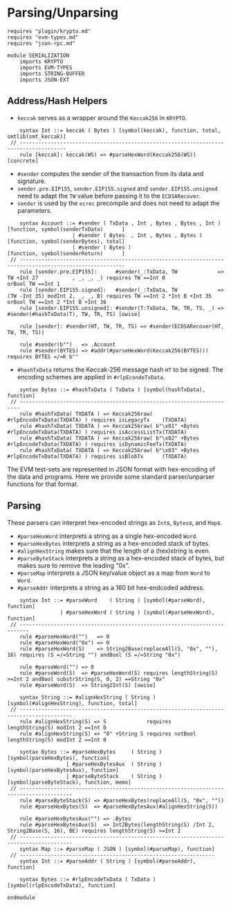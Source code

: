 Parsing/Unparsing
=================

```k
requires "plugin/krypto.md"
requires "evm-types.md"
requires "json-rpc.md"
```

```k
module SERIALIZATION
    imports KRYPTO
    imports EVM-TYPES
    imports STRING-BUFFER
    imports JSON-EXT
```

Address/Hash Helpers
--------------------

-   `keccak` serves as a wrapper around the `Keccak256` in `KRYPTO`.

```k
    syntax Int ::= keccak ( Bytes ) [symbol(keccak), function, total, smtlib(smt_keccak)]
 // -------------------------------------------------------------------------------------
    rule [keccak]: keccak(WS) => #parseHexWord(Keccak256(WS)) [concrete]
```


- `#sender` computes the sender of the transaction from its data and signature.
- `sender.pre.EIP155`, `sender.EIP155.signed` and `sender.EIP155.unsigned` need to adapt the `TW` value before passing it to the `ECDSARecover`.
- `sender` is used by the `ecrec` precompile and does not need to adapt the parameters.

```k
    syntax Account ::= #sender ( TxData , Int , Bytes , Bytes , Int ) [function, symbol(senderTxData)      ]
                     | #sender ( Bytes  , Int , Bytes , Bytes )       [function, symbol(senderBytes), total]
                     | #sender ( Bytes )                              [function, symbol(senderReturn)      ]
 // --------------------------------------------------------------------------------------------------------
    rule [sender.pre.EIP155]:      #sender(_:TxData, TW             => TW +Int 27           , _, _, _) requires TW ==Int 0                orBool TW ==Int 1
    rule [sender.EIP155.signed]:   #sender(_:TxData, TW             => (TW -Int 35) modInt 2, _, _, B) requires TW ==Int 2 *Int B +Int 35 orBool TW ==Int 2 *Int B +Int 36
    rule [sender.EIP155.unsigned]: #sender(T:TxData, TW, TR, TS, _) => #sender(#hashTxData(T), TW, TR, TS) [owise]

    rule [sender]: #sender(HT, TW, TR, TS) => #sender(ECDSARecover(HT, TW, TR, TS))

    rule #sender(b"")   => .Account
    rule #sender(BYTES) => #addr(#parseHexWord(Keccak256(BYTES))) requires BYTES =/=K b""
```


- `#hashTxData` returns the Keccak-256 message hash `HT` to be signed.
The encoding schemes are applied in `#rlpEcondeTxData`.

```k
    syntax Bytes ::= #hashTxData ( TxData ) [symbol(hashTxData), function]
 // ----------------------------------------------------------------------
    rule #hashTxData( TXDATA ) => Keccak256raw(                #rlpEncodeTxData(TXDATA) ) requires isLegacyTx    (TXDATA)
    rule #hashTxData( TXDATA ) => Keccak256raw( b"\x01" +Bytes #rlpEncodeTxData(TXDATA) ) requires isAccessListTx(TXDATA)
    rule #hashTxData( TXDATA ) => Keccak256raw( b"\x02" +Bytes #rlpEncodeTxData(TXDATA) ) requires isDynamicFeeTx(TXDATA)
    rule #hashTxData( TXDATA ) => Keccak256raw( b"\x03" +Bytes #rlpEncodeTxData(TXDATA) ) requires isBlobTx      (TXDATA)
``` 

The EVM test-sets are represented in JSON format with hex-encoding of the data and programs.
Here we provide some standard parser/unparser functions for that format.

Parsing
-------

These parsers can interpret hex-encoded strings as `Int`s, `Bytes`s, and `Map`s.

-   `#parseHexWord` interprets a string as a single hex-encoded `Word`.
-   `#parseHexBytes` interprets a string as a hex-encoded stack of bytes.
-   `#alignHexString` makes sure that the length of a (hex)string is even.
-   `#parseByteStack` interprets a string as a hex-encoded stack of bytes, but makes sure to remove the leading "0x".
-   `#parseMap` interprets a JSON key/value object as a map from `Word` to `Word`.
-   `#parseAddr` interprets a string as a 160 bit hex-endcoded address.

```k
    syntax Int ::= #parseWord    ( String ) [symbol(#parseWord), function]
                 | #parseHexWord ( String ) [symbol(#parseHexWord), function]
 // -------------------------------------------------------------------------
    rule #parseHexWord("")   => 0
    rule #parseHexWord("0x") => 0
    rule #parseHexWord(S)    => String2Base(replaceAll(S, "0x", ""), 16) requires (S =/=String "") andBool (S =/=String "0x")

    rule #parseWord("") => 0
    rule #parseWord(S)  => #parseHexWord(S) requires lengthString(S) >=Int 2 andBool substrString(S, 0, 2) ==String "0x"
    rule #parseWord(S)  => String2Int(S) [owise]

    syntax String ::= #alignHexString ( String ) [symbol(#alignHexString), function, total]
 // ---------------------------------------------------------------------------------------
    rule #alignHexString(S) => S             requires         lengthString(S) modInt 2 ==Int 0
    rule #alignHexString(S) => "0" +String S requires notBool lengthString(S) modInt 2 ==Int 0

    syntax Bytes ::= #parseHexBytes     ( String ) [symbol(parseHexBytes), function]
                   | #parseHexBytesAux  ( String ) [symbol(parseHexBytesAux), function]
                   | #parseByteStack    ( String ) [symbol(parseByteStack), function, memo]
 // ---------------------------------------------------------------------------------------
    rule #parseByteStack(S) => #parseHexBytes(replaceAll(S, "0x", ""))
    rule #parseHexBytes(S)  => #parseHexBytesAux(#alignHexString(S))

    rule #parseHexBytesAux("") => .Bytes
    rule #parseHexBytesAux(S)  => Int2Bytes(lengthString(S) /Int 2, String2Base(S, 16), BE) requires lengthString(S) >=Int 2
 // ---------------------------------------------------------------------------------------
    syntax Map ::= #parseMap ( JSON ) [symbol(#parseMap), function]
 // ---------------------------------------------------------------
    syntax Int ::= #parseAddr ( String ) [symbol(#parseAddr), function]

    syntax Bytes ::= #rlpEncodeTxData ( TxData ) [symbol(rlpEncodeTxData), function]

endmodule
```
